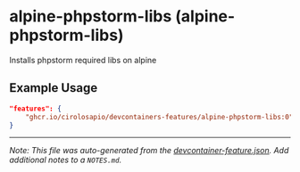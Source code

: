 
# alpine-phpstorm-libs (alpine-phpstorm-libs)

Installs phpstorm required libs on alpine

## Example Usage

```json
"features": {
    "ghcr.io/cirolosapio/devcontainers-features/alpine-phpstorm-libs:0": {}
}
```





---

_Note: This file was auto-generated from the [devcontainer-feature.json](https://github.com/cirolosapio/devcontainers-features/blob/main/src/alpine-phpstorm-libs/devcontainer-feature.json).  Add additional notes to a `NOTES.md`._
